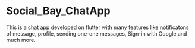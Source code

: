 # Social_Bay_ChatApp
This is a chat app developed on flutter with many features like notificatons of message, profile, sending one-one messages, Sign-in with Google and much more.
